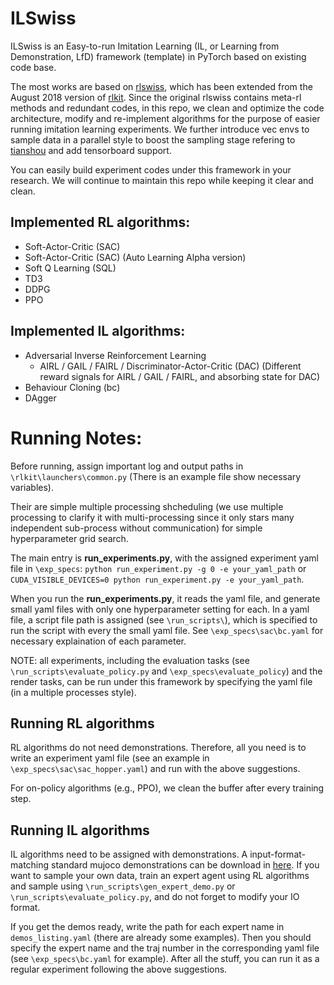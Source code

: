 # ILSwiss

ILSwiss is an Easy-to-run Imitation Learning (IL, or Learning from Demonstration, LfD) framework (template) in PyTorch based on existing code base. 

The most works are based on [rlswiss](https://github.com/KamyarGh/rl_swiss), which has been extended from the August 2018 version of [rlkit](https://github.com/vitchyr/rlkit). Since the original rlswiss contains meta-rl methods and redundant codes, in this repo, we clean and optimize the code architecture, modify and re-implement algorithms for the purpose of easier running imitation learning experiments. We further introduce vec envs to sample data in a parallel style to boost the sampling stage refering to [tianshou](https://github.com/thu-ml/tianshou) and add tensorboard support.

You can easily build experiment codes under this framework in your research. We will continue to maintain this repo while keeping it clear and clean.

## Implemented RL algorithms:

- Soft-Actor-Critic (SAC)
- Soft-Actor-Critic (SAC) (Auto Learning Alpha version)
- Soft Q Learning (SQL)
- TD3
- DDPG
- PPO

## Implemented IL algorithms:

- Adversarial Inverse Reinforcement Learning 
    - AIRL / GAIL / FAIRL / Discriminator-Actor-Critic (DAC) (Different reward signals for AIRL / GAIL / FAIRL, and absorbing state for DAC)
- Behaviour Cloning (bc)
- DAgger


# Running Notes:

Before running, assign important log and output paths in `\rlkit\launchers\common.py` (There is an example file show necessary variables).

Their are simple multiple processing shcheduling (we use multiple processing to clarify it with multi-processing since it only stars many independent sub-process without communication) for simple hyperparameter grid search.

The main entry is **run_experiments.py**, with the assigned experiment yaml file in `\exp_specs`:
`python run_experiment.py -g 0 -e your_yaml_path` or `CUDA_VISIBLE_DEVICES=0 python run_experiment.py -e your_yaml_path`.

When you run the **run_experiments.py**, it reads the yaml file, and generate small yaml files with only one hyperparameter setting for each. In a yaml file, a script file path is assigned (see `\run_scripts\`), which is specified to run the script with every the small yaml file. See `\exp_specs\sac\bc.yaml` for necessary explaination of each parameter.

NOTE: all experiments, including the evaluation tasks (see `\run_scripts\evaluate_policy.py` and `\exp_specs\evaluate_policy`) and the render tasks, can be run under this framework by specifying the yaml file (in a multiple processes style).

## Running RL algorithms

RL algorithms do not need demonstrations. Therefore, all you need is to write an experiment yaml file (see an example in `\exp_specs\sac\sac_hopper.yaml`) and run with the above suggestions.

For on-policy algorithms (e.g., PPO), we clean the buffer after every training step.

## Running IL algorithms

IL algorithms need to be assigned with demonstrations. A input-format-matching standard mujoco demonstrations can be download in [here](https://github.com/apexrl/Baseline_Pool/tree/master/imitation_learning/sac/expert_trajs_50). If you want to sample your own data, train an expert agent using RL algorithms and sample using `\run_scripts\gen_expert_demo.py` or `\run_scripts\evaluate_policy.py`, and do not forget to modify your IO format.

If you get the demos ready, write the path for each expert name in `demos_listing.yaml` (there are already some examples). Then you should specify the expert name and the traj number in the corresponding yaml file (see `\exp_specs\bc.yaml` for example). After all the stuff, you can run it as a regular experiment following the above suggestions.
